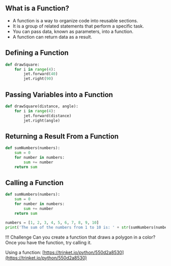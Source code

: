 
## What is a Function?

- A function is a way to organize code into reusable sections. 
- It is a group of related statements that perform a specific task.  
- You can pass data, known as parameters, into a function. 
- A function can return data as a result.

## Defining a Function

```python
def drawSquare:
    for i in range(4):
        jet.forward(40)
        jet.right(90)
```

## Passing Variables into a Function

```python
def drawSquare(distance, angle):
    for i in range(4):
        jet.forward(distance)
        jet.right(angle)
```

## Returning a Result From a Function

```python
def sumNumbers(numbers):
    sum = 0
    for number in numbers:
        sum += number
    return sum
```

## Calling a Function

```python
def sumNumbers(numbers):
    sum = 0
    for number in numbers:
        sum += number
    return sum

numbers = [1, 2, 3, 4, 5, 6, 7, 8, 9, 10]
print('The sum of the numbers from 1 to 10 is: ' + str(sumNumbers(numbers)))
```

!!! Challenge
Can you create a function that draws a polygon in a color?  Once you have the function, try calling it.

Using a function: [https://trinket.io/python/550d2a8530](https://trinket.io/python/550d2a8530)